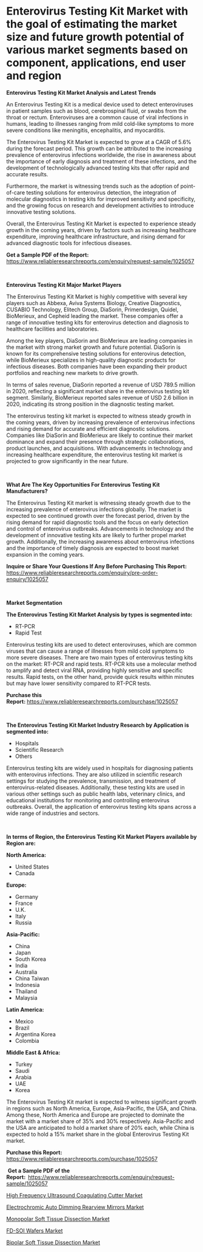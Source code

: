 <p><h1>Enterovirus Testing Kit Market with the goal of estimating the market size and future growth potential of various market segments based on component, applications, end user and region</h1></p><p><strong>Enterovirus Testing Kit Market Analysis and Latest Trends</strong></p>
<p><p>An Enterovirus Testing Kit is a medical device used to detect enteroviruses in patient samples such as blood, cerebrospinal fluid, or swabs from the throat or rectum. Enteroviruses are a common cause of viral infections in humans, leading to illnesses ranging from mild cold-like symptoms to more severe conditions like meningitis, encephalitis, and myocarditis.</p><p>The Enterovirus Testing Kit Market is expected to grow at a CAGR of 5.6% during the forecast period. This growth can be attributed to the increasing prevalence of enterovirus infections worldwide, the rise in awareness about the importance of early diagnosis and treatment of these infections, and the development of technologically advanced testing kits that offer rapid and accurate results.</p><p>Furthermore, the market is witnessing trends such as the adoption of point-of-care testing solutions for enterovirus detection, the integration of molecular diagnostics in testing kits for improved sensitivity and specificity, and the growing focus on research and development activities to introduce innovative testing solutions.</p><p>Overall, the Enterovirus Testing Kit Market is expected to experience steady growth in the coming years, driven by factors such as increasing healthcare expenditure, improving healthcare infrastructure, and rising demand for advanced diagnostic tools for infectious diseases.</p></p>
<p><strong>Get a Sample PDF of the Report:&nbsp;</strong> <a href="https://www.reliableresearchreports.com/enquiry/request-sample/1025057">https://www.reliableresearchreports.com/enquiry/request-sample/1025057</a></p>
<p>&nbsp;</p>
<p><strong>Enterovirus Testing Kit Major Market Players</strong></p>
<p><p>The Enterovirus Testing Kit Market is highly competitive with several key players such as Abbexa, Aviva Systems Biology, Creative Diagnostics, CUSABIO Technology, Elitech Group, DiaSorin, Primerdesign, Quidel, BioMerieux, and Cepheid leading the market. These companies offer a range of innovative testing kits for enterovirus detection and diagnosis to healthcare facilities and laboratories.</p><p>Among the key players, DiaSorin and BioMerieux are leading companies in the market with strong market growth and future potential. DiaSorin is known for its comprehensive testing solutions for enterovirus detection, while BioMerieux specializes in high-quality diagnostic products for infectious diseases. Both companies have been expanding their product portfolios and reaching new markets to drive growth. </p><p>In terms of sales revenue, DiaSorin reported a revenue of USD 789.5 million in 2020, reflecting a significant market share in the enterovirus testing kit segment. Similarly, BioMerieux reported sales revenue of USD 2.6 billion in 2020, indicating its strong position in the diagnostic testing market. </p><p>The enterovirus testing kit market is expected to witness steady growth in the coming years, driven by increasing prevalence of enterovirus infections and rising demand for accurate and efficient diagnostic solutions. Companies like DiaSorin and BioMerieux are likely to continue their market dominance and expand their presence through strategic collaborations, product launches, and acquisitions. With advancements in technology and increasing healthcare expenditure, the enterovirus testing kit market is projected to grow significantly in the near future.</p></p>
<p>&nbsp;</p>
<p><strong>What Are The Key Opportunities For Enterovirus Testing Kit Manufacturers?</strong></p>
<p><p>The Enterovirus Testing Kit market is witnessing steady growth due to the increasing prevalence of enterovirus infections globally. The market is expected to see continued growth over the forecast period, driven by the rising demand for rapid diagnostic tools and the focus on early detection and control of enterovirus outbreaks. Advancements in technology and the development of innovative testing kits are likely to further propel market growth. Additionally, the increasing awareness about enterovirus infections and the importance of timely diagnosis are expected to boost market expansion in the coming years.</p></p>
<p><strong>Inquire or Share Your Questions If Any Before Purchasing This Report:</strong> <a href="https://www.reliableresearchreports.com/enquiry/pre-order-enquiry/1025057">https://www.reliableresearchreports.com/enquiry/pre-order-enquiry/1025057</a></p>
<p>&nbsp;</p>
<p><strong>Market Segmentation</strong></p>
<p><strong>The Enterovirus Testing Kit Market Analysis by types is segmented into:</strong></p>
<p><ul><li>RT-PCR</li><li>Rapid Test</li></ul></p>
<p><p>Enterovirus testing kits are used to detect enteroviruses, which are common viruses that can cause a range of illnesses from mild cold symptoms to more severe diseases. There are two main types of enterovirus testing kits on the market: RT-PCR and rapid tests. RT-PCR kits use a molecular method to amplify and detect viral RNA, providing highly sensitive and specific results. Rapid tests, on the other hand, provide quick results within minutes but may have lower sensitivity compared to RT-PCR tests.</p></p>
<p><strong>Purchase this Report:&nbsp;</strong><a href="https://www.reliableresearchreports.com/purchase/1025057">https://www.reliableresearchreports.com/purchase/1025057</a></p>
<p>&nbsp;</p>
<p><strong>The Enterovirus Testing Kit Market Industry Research by Application is segmented into:</strong></p>
<p><ul><li>Hospitals</li><li>Scientific Research</li><li>Others</li></ul></p>
<p><p>Enterovirus testing kits are widely used in hospitals for diagnosing patients with enterovirus infections. They are also utilized in scientific research settings for studying the prevalence, transmission, and treatment of enterovirus-related diseases. Additionally, these testing kits are used in various other settings such as public health labs, veterinary clinics, and educational institutions for monitoring and controlling enterovirus outbreaks. Overall, the application of enterovirus testing kits spans across a wide range of industries and sectors.</p></p>
<p>&nbsp;</p>
<p><strong>In terms of Region, the Enterovirus Testing Kit Market Players available by Region are:</strong></p>
<p>
    <p> <strong> North America: </strong>
        <ul>
            <li>United States</li>
            <li>Canada</li>
        </ul>
        </p> 
    <p> <strong> Europe: </strong>
        <ul>
            <li>Germany</li>
            <li>France</li>
            <li>U.K.</li>
            <li>Italy</li>
            <li>Russia</li>
        </ul>
        </p> 
    <p> <strong> Asia-Pacific: </strong>
        <ul>
            <li>China</li>
            <li>Japan</li>
            <li>South Korea</li>
            <li>India</li>
            <li>Australia</li>
            <li>China Taiwan</li>
            <li>Indonesia</li>
            <li>Thailand</li>
            <li>Malaysia</li>
        </ul>
        </p> 
    <p> <strong> Latin America: </strong>
        <ul>
            <li>Mexico</li>
            <li>Brazil</li>
            <li>Argentina Korea</li>
            <li>Colombia</li>
        </ul>
        </p> 
    <p> <strong> Middle East & Africa: </strong>
        <ul>
            <li>Turkey</li>
            <li>Saudi</li>
            <li>Arabia</li>
            <li>UAE</li>
            <li>Korea</li>
        </ul>
    </p>
    </p>
<p><p>The Enterovirus Testing Kit market is expected to witness significant growth in regions such as North America, Europe, Asia-Pacific, the USA, and China. Among these, North America and Europe are projected to dominate the market with a market share of 35% and 30% respectively. Asia-Pacific and the USA are anticipated to hold a market share of 20% each, while China is expected to hold a 15% market share in the global Enterovirus Testing Kit market.</p></p>
<p><strong>Purchase this Report: </strong><a href="https://www.reliableresearchreports.com/purchase/1025057">https://www.reliableresearchreports.com/purchase/1025057</a></p>
<p>&nbsp;<strong>Get a Sample PDF of the Report:&nbsp;&nbsp;</strong><a href="https://www.reliableresearchreports.com/enquiry/request-sample/1025057">https://www.reliableresearchreports.com/enquiry/request-sample/1025057</a></p>
<p><strong></strong></p>
<p><p><a href="https://github.com/wwwkeltoum/Market-Research-Report-List-1/blob/main/high-frequency-ultrasound-coagulating-cutter-market.md">High Frequency Ultrasound Coagulating Cutter Market</a></p><p><a href="https://issuu.com/reportprime-2/docs/electrochromic-auto-dimming-rearview-mirrors-marke">Electrochromic Auto Dimming Rearview Mirrors Market</a></p><p><a href="https://github.com/joannesouthgate/Market-Research-Report-List-1/blob/main/monopolar-soft-tissue-dissection-market.md">Monopolar Soft Tissue Dissection Market</a></p><p><a href="https://issuu.com/reportprime-2/docs/fd-soi-wafers-market-size-2030.pptx">FD-SOI Wafers Market</a></p><p><a href="https://github.com/sofayahoo2023/Market-Research-Report-List-3/blob/main/bipolar-soft-tissue-dissection-market.md">Bipolar Soft Tissue Dissection Market</a></p></p>